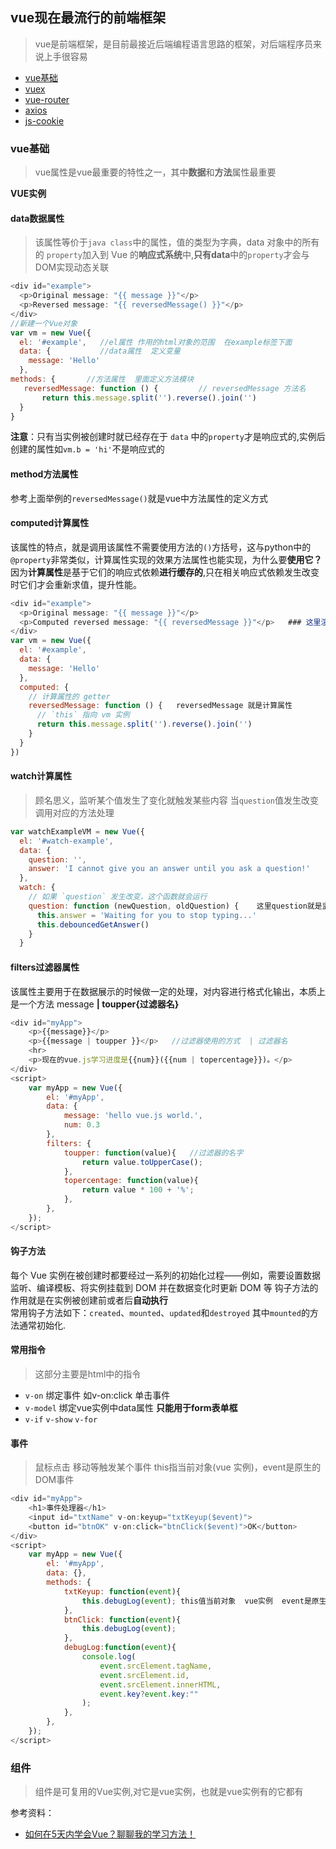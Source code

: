 ##  vue现在最流行的前端框架 
> vue是前端框架，是目前最接近后端编程语言思路的框架，对后端程序员来说上手很容易

- [vue基础](#vue基础)
- [vuex](#vuex)
- [vue-router](vue-router)
- [axios](#axios)
- [js-cookie](#js-cookie)

### vue基础
> vue属性是vue最重要的特性之一，其中**数据**和**方法**属性最重要

**VUE实例**

#### data数据属性
> 该属性等价于`java class`中的属性，值的类型为字典，data 对象中的所有的 `property`加入到 Vue 的**响应式系统**中,**只有data**中的`property`才会与DOM实现动态关联
```javascript
<div id="example">
  <p>Original message: "{{ message }}"</p>
  <p>Reversed message: "{{ reversedMessage() }}"</p>
</div>
//新建一个Vue对象
var vm = new Vue({   
  el: '#example',   //el属性 作用的html对象的范围  在example标签下面
  data: {           //data属性  定义变量
    message: 'Hello'    
  },
methods: {       //方法属性  里面定义方法模块
   reversedMessage: function () {         // reversedMessage 方法名
       return this.message.split('').reverse().join('')
  }
}
```
**注意**：只有当实例被创建时就已经存在于 `data` 中的`property`才是响应式的,实例后创建的属性如`vm.b = 'hi'`不是响应式的

#### method方法属性
参考上面举例的`reversedMessage()`就是vue中方法属性的定义方式

#### computed计算属性
该属性的特点，就是调用该属性不需要使用方法的`()`方括号，这与python中的`@property`非常类似，计算属性实现的效果方法属性也能实现，为什么要**使用它？**  因为**计算属性**是基于它们的响应式依赖**进行缓存的**,只在相关响应式依赖发生改变时它们才会重新求值，提升性能。
```javascript
<div id="example">
  <p>Original message: "{{ message }}"</p>
  <p>Computed reversed message: "{{ reversedMessage }}"</p>   ### 这里渲染时候就会调用`reversedMessage`
</div>
var vm = new Vue({
  el: '#example',
  data: {
    message: 'Hello'
  },
  computed: {
    // 计算属性的 getter
    reversedMessage: function () {   reversedMessage 就是计算属性 
      // `this` 指向 vm 实例
      return this.message.split('').reverse().join('')
    }
  }
})
```
#### watch计算属性
> 顾名思义，监听某个值发生了变化就触发某些内容 当`question`值发生改变调用对应的方法处理
```javascript
var watchExampleVM = new Vue({
  el: '#watch-example',
  data: {
    question: '',
    answer: 'I cannot give you an answer until you ask a question!'
  },
  watch: {
    // 如果 `question` 发生改变，这个函数就会运行
    question: function (newQuestion, oldQuestion) {    这里question就是监听的对象  
      this.answer = 'Waiting for you to stop typing...'
      this.debouncedGetAnswer()
    }
  }
```
#### filters过滤器属性
该属性主要用于在数据展示的时候做一定的处理，对内容进行格式化输出，本质上是一个方法  message **| toupper{过滤器名}** 
```javascript
<div id="myApp">
    <p>{{message}}</p>
    <p>{{message | toupper }}</p>   //过滤器使用的方式  | 过滤器名
    <hr>
    <p>现在的vue.js学习进度是{{num}}({{num | topercentage}})。</p>
</div>
<script>
    var myApp = new Vue({
        el: '#myApp',
        data: {
            message: 'hello vue.js world.',
            num: 0.3
        },
        filters: {
            toupper: function(value){   //过滤器的名字
                return value.toUpperCase();
            },
            topercentage: function(value){   
                return value * 100 + '%';
            },
        },
    });
</script>
```
#### 钩子方法
每个 Vue 实例在被创建时都要经过一系列的初始化过程——例如，需要设置数据监听、编译模板、将实例挂载到 DOM 并在数据变化时更新 DOM 等
钩子方法的作用就是在实例被创建前或者后**自动执行**   
常用钩子方法如下：`created`、`mounted`、`updated`和`destroyed` 其中`mounted`的方法通常初始化.


#### 常用指令
> 这部分主要是html中的指令
- `v-on` 绑定事件  如v-on:click 单击事件
- `v-model` 绑定vue实例中data属性 **只能用于form表单框** 
- `v-if`  `v-show` `v-for`

#### 事件
> 鼠标点击 移动等触发某个事件   this指当前对象(vue 实例)，event是原生的DOM事件
```Javascript
<div id="myApp">
    <h1>事件处理器</h1>
    <input id="txtName" v-on:keyup="txtKeyup($event)">
    <button id="btnOK" v-on:click="btnClick($event)">OK</button>
</div>
<script>
    var myApp = new Vue({
        el: '#myApp', 
        data: {},
        methods: {
            txtKeyup: function(event){
                this.debugLog(event); this值当前对象  vue实例  event是原生的DOM事件
            },
            btnClick: function(event){
                this.debugLog(event);
            },
            debugLog:function(event){
                console.log(
                    event.srcElement.tagName, 
                    event.srcElement.id, 
                    event.srcElement.innerHTML, 
                    event.key?event.key:""
                );
            },
        },
    });
</script>
```
### 组件
> 组件是可复用的Vue实例,对它是vue实例，也就是vue实例有的它都有



参考资料：
- [如何在5天内学会Vue？聊聊我的学习方法！](https://mp.weixin.qq.com/s/R--Qh4Lp5nhhO0eNWNDmIw)
